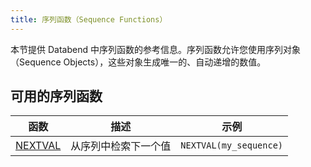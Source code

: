 ```yaml
---
title: 序列函数（Sequence Functions）
---
```


本节提供 Databend 中序列函数的参考信息。序列函数允许您使用序列对象（Sequence Objects），这些对象生成唯一的、自动递增的数值。

## 可用的序列函数

| 函数 | 描述 | 示例 |
|------|------|------|
| [NEXTVAL](nextval) | 从序列中检索下一个值 | `NEXTVAL(my_sequence)` |
